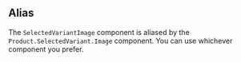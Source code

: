 ## Alias

The `SelectedVariantImage` component is aliased by the `Product.SelectedVariant.Image` component. You can use whichever component you prefer.
